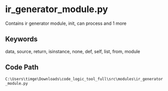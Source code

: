 # ir_generator_module.py

Contains ir generator module, init, can process and 1 more

## Keywords

data, source, return, isinstance, none, def, self, list, from, module

## Code Path

`C:\Users\timge\Downloads\code_logic_tool_full\src\modules\ir_generator_module.py`

